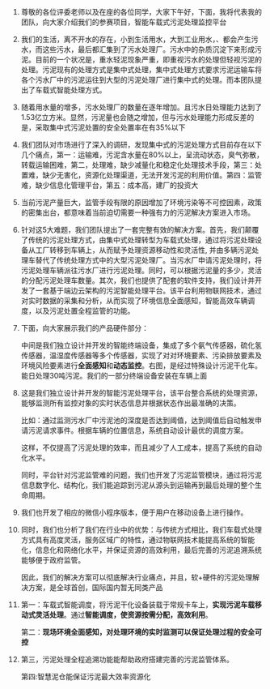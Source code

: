 1. 尊敬的各位评委老师以及在座的各位同学，大家下午好，下面，我将代表我的团队，向大家介绍我们的参赛项目，智能车载式污泥处理监控平台

2. 我们的生活，离不开水的存在，小到生活用水，大到工业用水，、都会产生污水，而这些污水，最后都汇集到了污水处理厂。污水中的杂质沉淀下来形成污泥。目前的一个状况是，重水轻泥现象严重，即重视污水的处理但轻视污泥的处理。污泥现有的处理方式是集中式处理，集中式处理方式要求污泥运输车将各个污水厂中的污泥运往到大型的污泥处理厂进行集中式的处理。而本团队提出了车载式智能处理方式。

3. 随着用水量的增多，污水处理厂的数量在逐年增加。且污水日处理能力达到了1.53亿立方米。显然，污泥量也会随之增加，但与污水处理能力形成反差的是，采取集中式污泥处置的安全处置率在有35%以下

4. 我们团队对市场进行了深入的调研，发现集中式的污泥处理方式目前存在以下几个痛点，第一：运输难，污泥含水量在80%以上，呈流动状态，臭气弥散，转载运输困难，第二，处理难，缺少减量化和稳定化处理技术手段，第三：处置难，缺少无害化，资源化处理渠道，无法开发污泥的利用价值。第四：监管难，缺少信息化管理平台，第五：成本高，建厂的投资大

5. 当前污泥产量巨大，监管手段有限的原因增加了环境污染等不可控因素，政策的密集出台，都意味着当前迫切需要一种强有力的污泥解决方案进入市场。

6. 针对这5大难题，我们团队提出了一套完整有效的解决方案。首先，我们颠覆了传统的污泥处理方式，由集中式处理转型为车载式处理，通过将污泥处理设备从工厂转移到车辆上，从而赋予处理资源移动性和灵活性, 并由多辆污泥处理车替代了传统处理方式中的大型污泥处理厂。当污水厂申请污泥处理时，将污泥处理车辆派往污水厂进行污泥处理。同时，可以根据污泥量的多少，灵活的分配污泥处理车数量。其次，我们也提供了配套的软件支持，我们设计并开发了一套基于端边云架构的污泥智能处理平台。该平台利用物联网技术，通过对实时数据的采集和分析，从而实现了环境信息全面感知，智能高效车辆调度，以及污泥处置全程监管的功能。

7. 下面，向大家展示我们的产品硬件部分：

   中间是我们独立设计并开发的智能终端设备，集成了多个氨气传感器，硫化氢传感器，温湿度传感器等多个传感器，实现了对对环境要素、污染排放要素及环境风险要素进行**全面感知**和**动态监控**。右图，是经过特殊设计污泥干化车。能日处理30吨污泥。我们的一部分终端设备安装在车辆上面

8. 这是我们独立设计并开发的智能污泥处理平台，该平台整合系统的处理资源，能够监测所有监控对象的实时状态信息并根据状态作出最准确的决策。

   比如：通过监测污水厂中污泥池的深度是否达到阈值，达到阈值后自动触发申请污泥请求事件。根据车辆的位置信息，系统自动设计最优的调度方案。

   这样，不仅提高了污泥处理的效率，而且减少了人工成本，提高了系统的自动化水平。

   同时，平台针对污泥监管难的问题，我们也开发了污泥监管模块，通过将污泥信息数字化、结构化，我们能追踪到污泥从源头到运输再到最后处理的整个生命周期。

9. 我们也开发了相应的微信小程序版本，便于用户在移动设备上进行操作。

10. 同时，我们也分析了我们在行业中的优势：与传统方式相比，我们车载式处理方式具有高度灵活，服务区域广的特性，通过物联网技术能提高系统的智能化，信息化和网络化水平，并保证资源的高效利用，最后完善的污泥追溯系统能够便于政府监管。

    因此，我们的解决方案可以彻底解决行业痛点，并且，软+硬件的污泥处理解决方案，是全球首创，国际国内暂无同类产品

11. 第一：车载式智能调度，将污泥干化设备装载于常规卡车上，**实现污泥车载移动式灵活处理**。通过**智能调度，使资源按需分配，高效利用**。

    第二：**现场环境全面感知，对处理环境的实时监测可以保证处理过程的安全可控**

12. 第三，污泥处理全程追溯功能能帮助政府搭建完善的污泥监管体系。

    第四:智慧泥仓能保证污泥最大效率资源化